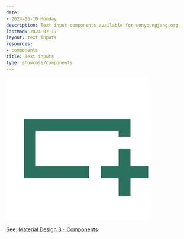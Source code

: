 ```yaml
---
date:
- 2024-06-10 Monday
description: Text input components available for wonyoungjang.org
lastMod: 2024-07-17
layout: text_inputs
resources:
- components
title: Text inputs
type: showcase/components
---
```

![text-inputs.webp](/assets/text-inputs_1721246304147_0.webp)

See: [Material Design 3 - Components](https://m3.material.io/components)
